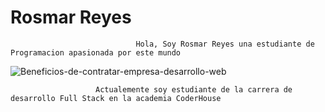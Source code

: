 # Rosmar Reyes     

                                Hola, Soy Rosmar Reyes una estudiante de Programacion apasionada por este mundo 
![Beneficios-de-contratar-empresa-desarrollo-web](https://user-images.githubusercontent.com/96752409/166172582-6275d1b3-84d6-4af3-9ed2-557e1ec6f03b.jpg) 

                       Actualemente soy estudiante de la carrera de desarrollo Full Stack en la academia CoderHouse
